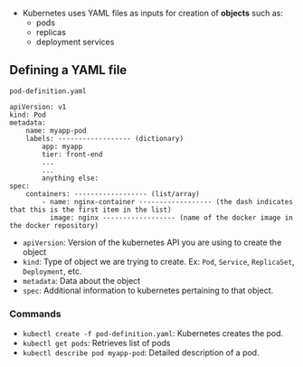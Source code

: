 - Kubernetes uses YAML files as inputs for creation of **objects** such as:
    - pods
    - replicas
    - deployment services

## Defining a YAML file<br>
`pod-definition.yaml`
```
apiVersion: v1
kind: Pod
metadata:
    name: myapp-pod
    labels: ------------------ (dictionary)
        app: myapp
        tier: front-end
        ...
        ...
        anything else:    
spec:
    containers: ------------------ (list/array)
        - name: nginx-container ------------------ (the dash indicates that this is the first item in the list)
          image: nginx ------------------ (name of the docker image in the docker repository)
```
- `apiVersion`: Version of the kubernetes API you are using to create the object
- `kind`: Type of object we are trying to create. Ex: `Pod`, `Service`, `ReplicaSet`, `Deployment`, etc.
- `metadata`: Data about the object
- `spec`: Additional information to kubernetes pertaining to that object.

### Commands
- `kubectl create -f pod-definition.yaml`: Kubernetes creates the pod.
- `kubectl get pods`: Retrieves list of pods
- `kubectl describe pod myapp-pod`: Detailed description of a pod.
